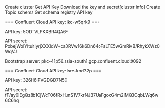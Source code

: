 Create cluster
Get API Key
Download the key and secret[cluster info]
Create Topic schema
Get schema registry API key


=== Confluent Cloud API key: lkc-w5qrk9 ===

API key:
5ODTVLPKXBR4QA6F

API secret:
PxbejWolYltuhIyrjXXXldW+caDRVw16k6Dn64oFsLTE5wGmRMB/RhykXWz0WqVJ

Bootstrap server:
pkc-41p56.asia-south1.gcp.confluent.cloud:9092


=== Confluent Cloud API key: lsrc-knd32p ===

API key:
326H6IPVGDGD7N5C

API secret:
fF/ay0lEgQz8b1CjWcT06fRxHunS1V7krNJB7UaFgoxG4m2IMQ3CqbLWq6w6C6hq



